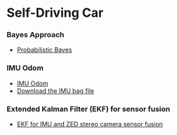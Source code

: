 # Self-Driving Car

### Bayes Approach
- [Probabilistic Bayes](https://github.com/basicskywards/self_driving_cars/tree/master/catkin_ws/src/hw2_Bayes_Approach)

### IMU Odom
- [IMU Odom](https://github.com/basicskywards/self_driving_cars/tree/master/catkin_ws/src/hw3_IMU_Navigation)
- [Download the IMU bag file](https://drive.google.com/file/d/1Qb9bJe9WjRcW24H3Sjdyp8Trb4RYQ-io/view?usp=sharing)

### Extended Kalman Filter (EKF) for sensor fusion
- [EKF for IMU and ZED stereo camera sensor fusion](https://github.com/basicskywards/self_driving_cars/tree/master/catkin_ws/src/hw4_EKF_sensor_fusion)

